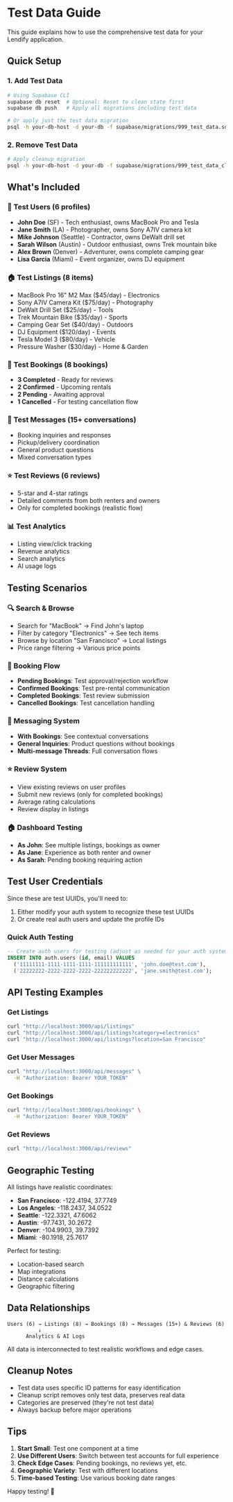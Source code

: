 # Test Data Guide

This guide explains how to use the comprehensive test data for your Lendify application.

## Quick Setup

### 1. Add Test Data
```bash
# Using Supabase CLI
supabase db reset  # Optional: Reset to clean state first
supabase db push   # Apply all migrations including test data

# Or apply just the test data migration
psql -h your-db-host -d your-db -f supabase/migrations/999_test_data.sql
```

### 2. Remove Test Data
```bash
# Apply cleanup migration
psql -h your-db-host -d your-db -f supabase/migrations/999_test_data_cleanup.sql
```

## What's Included

### 📱 Test Users (6 profiles)
- **John Doe** (SF) - Tech enthusiast, owns MacBook Pro and Tesla
- **Jane Smith** (LA) - Photographer, owns Sony A7IV camera kit  
- **Mike Johnson** (Seattle) - Contractor, owns DeWalt drill set
- **Sarah Wilson** (Austin) - Outdoor enthusiast, owns Trek mountain bike
- **Alex Brown** (Denver) - Adventurer, owns complete camping gear
- **Lisa Garcia** (Miami) - Event organizer, owns DJ equipment

### 🏠 Test Listings (8 items)
- MacBook Pro 16" M2 Max ($45/day) - Electronics
- Sony A7IV Camera Kit ($75/day) - Photography  
- DeWalt Drill Set ($25/day) - Tools
- Trek Mountain Bike ($35/day) - Sports
- Camping Gear Set ($40/day) - Outdoors
- DJ Equipment ($120/day) - Events
- Tesla Model 3 ($80/day) - Vehicle
- Pressure Washer ($30/day) - Home & Garden

### 📅 Test Bookings (8 bookings)
- **3 Completed** - Ready for reviews
- **2 Confirmed** - Upcoming rentals  
- **2 Pending** - Awaiting approval
- **1 Cancelled** - For testing cancellation flow

### 💬 Test Messages (15+ conversations)
- Booking inquiries and responses
- Pickup/delivery coordination
- General product questions
- Mixed conversation types

### ⭐ Test Reviews (6 reviews)
- 5-star and 4-star ratings
- Detailed comments from both renters and owners
- Only for completed bookings (realistic flow)

### 📊 Test Analytics
- Listing view/click tracking
- Revenue analytics
- Search analytics
- AI usage logs

## Testing Scenarios

### 🔍 Search & Browse
- Search for "MacBook" → Find John's laptop
- Filter by category "Electronics" → See tech items
- Browse by location "San Francisco" → Local listings
- Price range filtering → Various price points

### 💼 Booking Flow
- **Pending Bookings**: Test approval/rejection workflow
- **Confirmed Bookings**: Test pre-rental communication  
- **Completed Bookings**: Test review submission
- **Cancelled Bookings**: Test cancellation handling

### 💬 Messaging System
- **With Bookings**: See contextual conversations
- **General Inquiries**: Product questions without bookings
- **Multi-message Threads**: Full conversation flows

### ⭐ Review System
- View existing reviews on user profiles
- Submit new reviews (only for completed bookings)
- Average rating calculations
- Review display in listings

### 🏠 Dashboard Testing
- **As John**: See multiple listings, bookings as owner
- **As Jane**: Experience as both renter and owner
- **As Sarah**: Pending booking requiring action

## Test User Credentials

Since these are test UUIDs, you'll need to:
1. Either modify your auth system to recognize these test UUIDs
2. Or create real auth users and update the profile IDs

### Quick Auth Testing
```sql
-- Create auth users for testing (adjust as needed for your auth system)
INSERT INTO auth.users (id, email) VALUES 
  ('11111111-1111-1111-1111-111111111111', 'john.doe@test.com'),
  ('22222222-2222-2222-2222-222222222222', 'jane.smith@test.com');
```

## API Testing Examples

### Get Listings
```bash
curl "http://localhost:3000/api/listings"
curl "http://localhost:3000/api/listings?category=electronics"
curl "http://localhost:3000/api/listings?location=San Francisco"
```

### Get User Messages
```bash
curl "http://localhost:3000/api/messages" \
  -H "Authorization: Bearer YOUR_TOKEN"
```

### Get Bookings  
```bash
curl "http://localhost:3000/api/bookings" \
  -H "Authorization: Bearer YOUR_TOKEN"
```

### Get Reviews
```bash
curl "http://localhost:3000/api/reviews"
```

## Geographic Testing

All listings have realistic coordinates:
- **San Francisco**: -122.4194, 37.7749
- **Los Angeles**: -118.2437, 34.0522  
- **Seattle**: -122.3321, 47.6062
- **Austin**: -97.7431, 30.2672
- **Denver**: -104.9903, 39.7392
- **Miami**: -80.1918, 25.7617

Perfect for testing:
- Location-based search
- Map integrations
- Distance calculations
- Geographic filtering

## Data Relationships

```
Users (6) → Listings (8) → Bookings (8) → Messages (15+) & Reviews (6)
          ↓
      Analytics & AI Logs
```

All data is interconnected to test realistic workflows and edge cases.

## Cleanup Notes

- Test data uses specific ID patterns for easy identification
- Cleanup script removes only test data, preserves real data
- Categories are preserved (they're not test data)
- Always backup before major operations

## Tips

1. **Start Small**: Test one component at a time
2. **Use Different Users**: Switch between test accounts for full experience  
3. **Check Edge Cases**: Pending bookings, no reviews yet, etc.
4. **Geographic Variety**: Test with different locations
5. **Time-based Testing**: Use various booking date ranges

Happy testing! 🚀